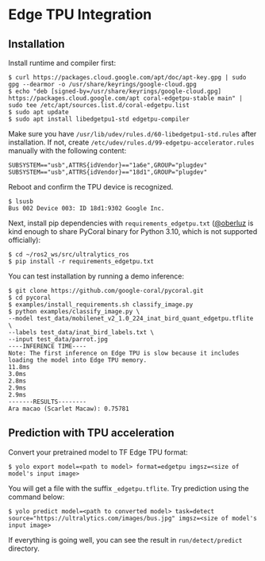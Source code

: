 # Edge TPU Integration

## Installation

Install runtime and compiler first:

```
$ curl https://packages.cloud.google.com/apt/doc/apt-key.gpg | sudo gpg --dearmor -o /usr/share/keyrings/google-cloud.gpg
$ echo "deb [signed-by=/usr/share/keyrings/google-cloud.gpg] https://packages.cloud.google.com/apt coral-edgetpu-stable main" | sudo tee /etc/apt/sources.list.d/coral-edgetpu.list
$ sudo apt update
$ sudo apt install libedgetpu1-std edgetpu-compiler
```

Make sure you have `/usr/lib/udev/rules.d/60-libedgetpu1-std.rules` after installation. If not, create `/etc/udev/rules.d/99-edgetpu-accelerator.rules` manually with the following content:

```
SUBSYSTEM=="usb",ATTRS{idVendor}=="1a6e",GROUP="plugdev"
SUBSYSTEM=="usb",ATTRS{idVendor}=="18d1",GROUP="plugdev"
```

Reboot and confirm the TPU device is recognized.

```
$ lsusb
Bus 002 Device 003: ID 18d1:9302 Google Inc.
```

Next, install pip dependencies with `requirements_edgetpu.txt` ([@oberluz](https://github.com/oberluz) is kind enough to share PyCoral binary for Python 3.10, which is not supported officially):

```
$ cd ~/ros2_ws/src/ultralytics_ros
$ pip install -r requirements_edgetpu.txt
```

You can test installation by running a demo inference:

```
$ git clone https://github.com/google-coral/pycoral.git
$ cd pycoral
$ examples/install_requirements.sh classify_image.py
$ python examples/classify_image.py \
--model test_data/mobilenet_v2_1.0_224_inat_bird_quant_edgetpu.tflite \
--labels test_data/inat_bird_labels.txt \
--input test_data/parrot.jpg
----INFERENCE TIME----
Note: The first inference on Edge TPU is slow because it includes loading the model into Edge TPU memory.
11.8ms
3.0ms
2.8ms
2.9ms
2.9ms
-------RESULTS--------
Ara macao (Scarlet Macaw): 0.75781
```

## Prediction with TPU acceleration

Convert your pretrained model to TF Edge TPU format:

```
$ yolo export model=<path to model> format=edgetpu imgsz=<size of model's input image>
```

You will get a file with the suffix `_edgetpu.tflite`. Try prediction using the command below:

```
$ yolo predict model=<path to converted model> task=detect source="https://ultralytics.com/images/bus.jpg" imgsz=<size of model's input image>
```

If everything is going well, you can see the result in `run/detect/predict` directory.
